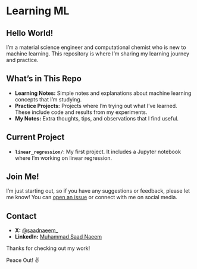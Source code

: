 # Learning ML

## Hello World!

I’m a material science engineer and computational chemist who is new to machine learning. This repository is where I’m sharing my learning journey and practice.

## What’s in This Repo

- **Learning Notes:** Simple notes and explanations about machine learning concepts that I’m studying.
- **Practice Projects:** Projects where I’m trying out what I’ve learned. These include code and results from my experiments.
- **My Notes:** Extra thoughts, tips, and observations that I find useful.

## Current Project

- **`linear_regression/`**: My first project. It includes a Jupyter notebook where I’m working on linear regression.

## Join Me!

I’m just starting out, so if you have any suggestions or feedback, please let me know! You can [open an issue](https://github.com/your-username/learning-ML/issues) or connect with me on social media.

## Contact

- **X:** [@saadnaeem_](https://x.com/saadnaeem_)
- **LinkedIn:** [Muhammad Saad Naeem](https://www.linkedin.com/in/muhammadsaadnaeem/)

Thanks for checking out my work!

Peace Out! ✌️ 
